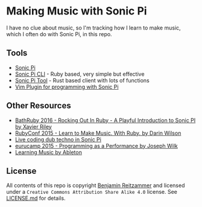 # Making Music with Sonic Pi

I have no clue about music, so I'm tracking how I learn to make music, which I often do with Sonic Pi, in this repo.

## Tools

- [Sonic Pi](http://www.sonic-pi.net/)
- [Sonic Pi CLI](https://github.com/Widdershin/sonic-pi-cli) - Ruby based, very simple but effective
- [Sonic Pi Tool](https://github.com/lpil/sonic-pi-tool) - Rust based client with lots of functions
- [Vim Plugin for programming with Sonic Pi](https://github.com/dermusikman/sonicpi.vim)

## Other Resources

- [BathRuby 2016 - Rocking Out In Ruby - A Playful Introduction to Sonic PI by Xavier Riley](https://www.youtube.com/watch?v=L06FlSoiBi4)
- [RubyConf 2015 - Learn to Make Music. With Ruby. by Darin Wilson](https://www.youtube.com/watch?v=exZTxhH06tw)
- [Live coding dub techno in Sonic Pi](https://www.youtube.com/watch?v=a1RxpJkvqpY)
- [eurucamp 2015 - Programming as a Performance by Joseph Wilk](https://www.youtube.com/watch?v=pJ5oVqZ9BgY)
- [Learning Music by Ableton](https://learningmusic.ableton.com/index.html)

## License

All contents of this repo is copyright [Benjamin Reitzammer](http;//squeakyvessel.com) and licensed under a `Creative
Commons Attribution Share Alike 4.0` license. See [LICENSE.md](LICENSE.md) for details.
